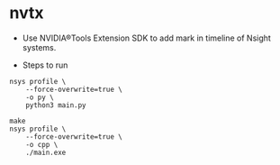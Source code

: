 # nvtx

+ Use NVIDIA®Tools Extension SDK to add mark in timeline of Nsight systems.

+ Steps to run

```shell
nsys profile \
    --force-overwrite=true \
    -o py \
    python3 main.py

make
nsys profile \
    --force-overwrite=true \
    -o cpp \
    ./main.exe
```
